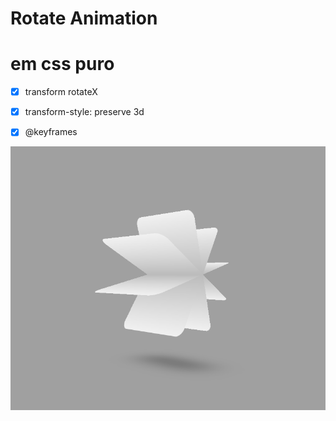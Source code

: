 # Rotate Animation
# em css puro

- [x] transform rotateX
- [x] transform-style: preserve 3d
- [x] @keyframes


![rotate](https://raw.githubusercontent.com/diegobaena89/CSS30Days/main/24Day%20-%203D%20Rotation/rotate.gif)
